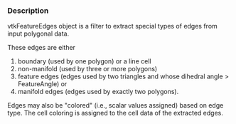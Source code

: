 ### Description

vtkFeatureEdges object is a filter to extract special types of edges from input polygonal data.

These edges are either 
1) boundary (used by one polygon) or a line cell
2) non-manifold (used by three or more polygons)
3) feature edges (edges used by two triangles and whose dihedral angle > FeatureAngle) or 
4) manifold edges (edges used by exactly two polygons). 

Edges may also be "colored" (i.e., scalar values assigned) based on edge type. The cell coloring is assigned to the cell data of the extracted edges.
